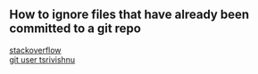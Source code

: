 ## How to ignore files that have already been committed to a git repo
[stackoverflow](https://stackoverflow.com/questions/1139762/ignore-files-that-have-already-been-committed-to-a-git-repository) <br>
[git user tsrivishnu](https://gist.github.com/tsrivishnu/a2f3adbbca9fcad5f3597af301ad1abb)

